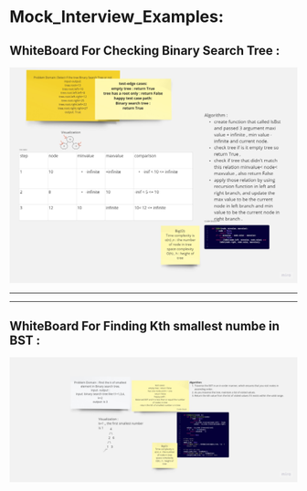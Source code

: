 # Mock_Interview_Examples:

## WhiteBoard For Checking Binary Search Tree :
![](ISBST.jpg)
********
--------
## WhiteBoard For Finding Kth smallest numbe in BST :
![](Kthsmallest.jpg)